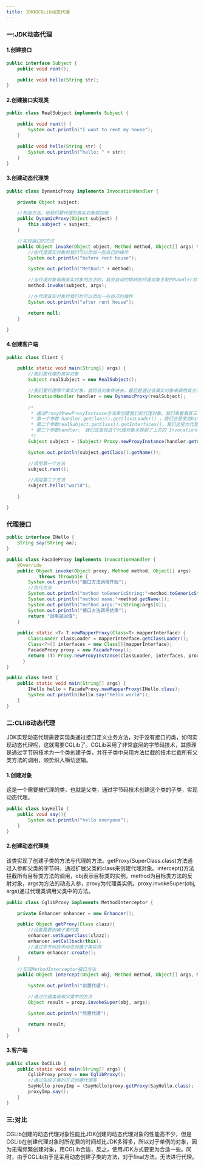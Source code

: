 ```yaml
---
title: JDK和CGLib动态代理
---
```


### 一:JDK动态代理

#### 1.创建接口
```java
public interface Subject {
    public void rent();

    public void hello(String str);
}
```
#### 2.创建接口实现类

```java
public class RealSubject implements Subject {

    public void rent() {
        System.out.println("I want to rent my house");
    }

    public void hello(String str) {
        System.out.println("hello: " + str);
    }
}
```
#### 3.创建动态代理类

```java
public class DynamicProxy implements InvocationHandler {

    private Object subject;

    //构造方法，给我们要代理的真实对象赋初值
    public DynamicProxy(Object subject) {
        this.subject = subject;
    }

    //实现接口的方法
    public Object invoke(Object object, Method method, Object[] args) throws Throwable {
        //在代理真实对象前我们可以添加一些自己的操作
        System.out.println("before rent house");

        System.out.println("Method:" + method);

        //当代理对象调用真实对象的方法时，其会自动的跳转到代理对象关联的handler对象的invoke方法来进行调用
        method.invoke(subject, args);

        //在代理真实对象后我们也可以添加一些自己的操作
        System.out.println("after rent house");

        return null;
    }

}
```


#### 4.创建客户端

```java
public class Client {

    public static void main(String[] args) {
        //我们要代理的真实对象
        Subject realSubject = new RealSubject();

        //我们要代理哪个真实对象，就将该对象传进去，最后是通过该真实对象来调用其方法的
        InvocationHandler handler = new DynamicProxy(realSubject);
        
        /*
         * 通过Proxy的newProxyInstance方法来创建我们的代理对象，我们来看看其三个参数
         * 第一个参数 handler.getClass().getClassLoader() ，我们这里使用handler这个类的ClassLoader对象来加载我们的代理对象
         * 第二个参数realSubject.getClass().getInterfaces()，我们这里为代理对象提供的接口是真实对象所实行的接口，表示我要代理的是该真实对象，这样我就能调用这组接口中的方法了
         * 第三个参数handler， 我们这里将这个代理对象关联到了上方的 InvocationHandler 这个对象上
         */
        Subject subject = (Subject) Proxy.newProxyInstance(handler.getClass().getClassLoader(), realSubject .getClass().getInterfaces(), handler);

        System.out.println(subject.getClass().getName());

        //调用第一个方法
        subject.rent();

        //调用第二个方法
        subject.hello("world");

    }

}
```

### 代理接口
```java
public interface IHello {
	String say(String aa);
}

public class FacadeProxy implements InvocationHandler {  
    @Override  
    public Object invoke(Object proxy, Method method, Object[] args)  
            throws Throwable {  
        System.out.println("接口方法调用开始");  
        //执行方法  
        System.out.println("method toGenericString:"+method.toGenericString());
        System.out.println("method name:"+method.getName());
        System.out.println("method args:"+(String)args[0]);
        System.out.println("接口方法调用结束");  
        return "调用返回值";  
    }  
	
	public static <T> T newMapperProxy(Class<T> mapperInterface) {
        ClassLoader classLoader = mapperInterface.getClassLoader();
        Class<?>[] interfaces = new Class[]{mapperInterface};
        FacadeProxy proxy = new FacadeProxy();
        return (T) Proxy.newProxyInstance(classLoader, interfaces, proxy);
      }
}

public class Test {
	public static void main(String[] args) {
		IHello hello = FacadeProxy.newMapperProxy(IHello.class);
		System.out.println(hello.say("hello world"));
	}
}
```



### 二:CLIiB动态代理

JDK实现动态代理需要实现类通过接口定义业务方法，对于没有接口的类，如何实现动态代理呢，这就需要CGLib了。CGLib采用了非常底层的字节码技术，其原理是通过字节码技术为一个类创建子类，并在子类中采用方法拦截的技术拦截所有父类方法的调用，顺势织入横切逻辑。

#### 1.创建对象

这是一个需要被代理的类，也就是父类，通过字节码技术创建这个类的子类，实现动态代理。

```java
public class SayHello {
    public void say(){
        System.out.println("hello everyone");
    }
}
```



#### 2.创建动态代理类

该类实现了创建子类的方法与代理的方法。getProxy(SuperClass.class)方法通过入参即父类的字节码，通过扩展父类的class来创建代理对象。intercept()方法拦截所有目标类方法的调用，obj表示目标类的实例，method为目标类方法的反射对象，args为方法的动态入参，proxy为代理类实例。proxy.invokeSuper(obj, args)通过代理类调用父类中的方法。

```java
public class CglibProxy implements MethodInterceptor {

    private Enhancer enhancer = new Enhancer();

    public Object getProxy(Class clazz){
        //设置需要创建子类的类
        enhancer.setSuperclass(clazz);
        enhancer.setCallback(this);
        //通过字节码技术动态创建子类实例
        return enhancer.create();
    }

    //实现MethodInterceptor接口方法
    public Object intercept(Object obj, Method method, Object[] args, MethodProxy proxy) throws Throwable {

        System.out.println("前置代理");

        //通过代理类调用父类中的方法
        Object result = proxy.invokeSuper(obj, args);

        System.out.println("后置代理");

        return result;
    }
}
```



#### 3.客户端

```java
public class DoCGLib {
    public static void main(String[] args) {
        CglibProxy proxy = new CglibProxy();
        //通过生成子类的方式创建代理类
        SayHello proxyImp = (SayHello)proxy.getProxy(SayHello.class);
        proxyImp.say();
    }
}
```



### 三:对比

CGLib创建的动态代理对象性能比JDK创建的动态代理对象的性能高不少，但是CGLib在创建代理对象时所花费的时间却比JDK多得多，所以对于单例的对象，因为无需频繁创建对象，用CGLib合适，反之，使用JDK方式要更为合适一些。同时，由于CGLib由于是采用动态创建子类的方法，对于final方法，无法进行代理。
